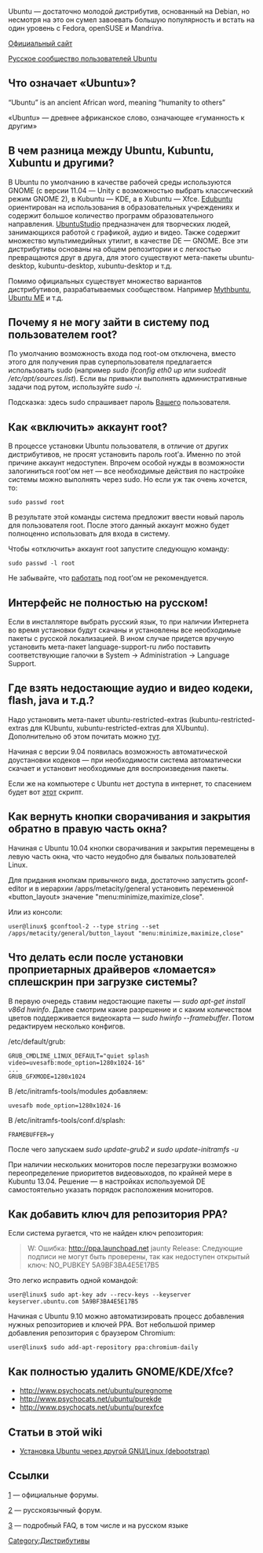 Ubuntu — достаточно молодой дистрибутив, основанный на Debian, но
несмотря на это он сумел завоевать большую популярность и встать
на один уровень с Fedora, openSUSE и Mandriva.

[Официальный сайт](http://ubuntu.com/)

[Русское сообщество пользователей Ubuntu](http://ubuntu.ru)

## Что означает «Ubuntu»?

“Ubuntu” is an ancient African word, meaning “humanity to others”

«Ubuntu» — древнее африканское слово, означающее «гуманность к другим»

## В чем разница между Ubuntu, Kubuntu, Xubuntu и другими?

В Ubuntu по умолчанию в качестве рабочей среды используются GNOME (с
версии 11.04 — Unity с возможностью выбрать классический режим GNOME
2), в Kubuntu — KDE, а в Xubuntu — Xfce.
[Edubuntu](http://www.edubuntu.org/) ориентирован на использования в
образовательных учреждениях и содержит большое количество программ
образовательного направления. [UbuntuStudio](http://ubuntustudio.org/)
предназначен для творческих людей, занимающихся работой с графикой,
аудио и видео. Также содержит множество мультимедийных утилит, в
качестве DE — GNOME. Все эти дистрибутивы основаны на общем
репозитории и с легкостью превращаются друг в друга, для этого
существуют мета-пакеты ubuntu-desktop, kubuntu-desktop, xubuntu-desktop
и т.д.

Помимо официальных существует множество вариантов дистрибутивов,
разрабатываемых сообществом. Например
[Mythbuntu](http://www.mythbuntu.org/), [Ubuntu
ME](http://www.ubuntume.com/) и т.д.

## Почему я не могу зайти в систему под пользователем root?

По умолчанию возможность входа под root-ом отключена, вместо этого для
получения прав суперпользователя предлагается использовать sudo
(например *sudo ifconfig eth0 up* или *sudoedit
/etc/apt/sources.list*). Если вы привыкли выполнять административные
задачи под рутом, используйте *sudo -i*.

Подсказка: здесь sudo спрашивает пароль <u>Вашего</u> пользователя.

## Как «включить» аккаунт root?

В процессе установки Ubuntu пользователя, в отличие от других
дистрибутивов, не просят установить пароль root’а. Именно по
этой причине аккаунт недоступен. Впрочем особой нужды в возможности
залогиниться root'ом нет — все необходимые действия по настройке
системы можно выполнять через sudo. Но если уж так очень хочется,
то:

    sudo passwd root

В результате этой команды система предложит ввести новый пароль для
пользователя root. После этого данный аккаунт можно будет
полноценно использовать для входа в систему.

Чтобы «отключить» аккаунт root запустите следующую команду:

    sudo passwd -l root

Не забывайте, что
[работать](http://www.linux.org.ru/wiki/en/General#.D0.9F.D0.BE.D1.87.D0.B5.D0.BC.D1.83_.D0.B2.D1.81.D0.B5_.D0.B3.D0.BE.D0.B2.D0.BE.D1.80.D1.8F.D1.82.2C_.D1.87.D1.82.D0.BE_.D0.BD.D0.B5.D0.BB.D1.8C.D0.B7.D1.8F_.D1.81.D0.B8.D0.B4.D0.B5.D1.82.D1.8C_.D0.BF.D0.BE.D0.B4_root%27.D0.BE.D0.BC.3F)
под root’ом не рекомендуется.

## Интерфейс не полностью на русском\!

Если в инсталляторе выбрать русский язык, то при наличии Интернета во
время установки будут скачаны и установлены все необходимые пакеты с
русской локализацией. В ином случае придется вручную установить
мета-пакет language-support-ru либо поставить соответствующие
галочки в System -\> Administration -\> Language Support.

## Где взять недостающие аудио и видео кодеки, flash, java и т.д.?

Надо установить мета-пакет ubuntu-restricted-extras
(kubuntu-restricted-extras для KUbuntu, xubuntu-restricted-extras для
XUbuntu). Дополнительно об этом почитать можно
[тут](https://help.ubuntu.com/community/RestrictedFormats).

Начиная с версии 9.04 появилась возможность автоматической доустановки
кодеков — при необходимости система автоматически скачает и установит
необходимые для воспроизведения пакеты.

Если же на компьютере с Ubuntu нет доступа в интернет, то спасением
будет вот
[этот](http://hacktolive.org/wiki/Ubuntu-restricted-extras_offline_installer)
скрипт.

## Как вернуть кнопки сворачивания и закрытия обратно в правую часть окна?

Начиная с Ubuntu 10.04 кнопки сворачивания и закрытия перемещены в левую
часть окна, что часто неудобно для бывалых пользователей Linux.

Для придания кнопкам привычного вида, достаточно запустить gconf-editor
и в иерархии /apps/metacity/general установить переменной
«button_layout» значение "menu:minimize,maximize,close".

Или из консоли:

    user@linux$ gconftool-2 --type string --set /apps/metacity/general/button_layout "menu:minimize,maximize,close"

## Что делать если после установки проприетарных драйверов «ломается» сплешскрин при загрузке системы?

В первую очередь ставим недостающие пакеты — <i>sudo apt-get install
v86d hwinfo</i>. Далее смотрим какие разрешение и с каким количеством
цветов поддерживается видеокарта — <i>sudo hwinfo --framebuffer</i>.
Потом редактируем несколько конфигов.

/etc/default/grub:

    GRUB_CMDLINE_LINUX_DEFAULT="quiet splash video=uvesafb:mode_option=1280x1024-16"
    ...
    GRUB_GFXMODE=1280х1024

В /etc/initramfs-tools/modules добавляем:

    uvesafb mode_option=1280x1024-16

В /etc/initramfs-tools/conf.d/splash:

    FRAMEBUFFER=y

После чего запускаем <i>sudo update-grub2</i> и <i>sudo update-initramfs
-u</i>

При наличии нескольких мониторов после перезагрузки возможно
переопределение приоритетов видеовыходов, по крайней мере в
Kubuntu 13.04. Решение — в настройках используемой DE самостоятельно
указать порядок расположения мониторов.

## Как добавить ключ для репозитория PPA?

Если система ругается, что не найден ключ репозитория:

> W: Ошибка: <http://ppa.launchpad.net> jaunty Release: Следующие
> подписи не могут быть проверены, так как недоступен открытый
> ключ: NO_PUBKEY 5A9BF3BA4E5E17B5

Это легко исправить одной командой:

    user@linux$ sudo apt-key adv --recv-keys --keyserver keyserver.ubuntu.com 5A9BF3BA4E5E17B5

Начиная с Ubuntu 9.10 можно автоматизировать процесс добавления нужных
репозиториев и ключей PPA. Вот небольшой пример добавления репозитория
с браузером Chromium:

    user@linux$ sudo add-apt-repository ppa:chromium-daily

## Как полностью удалить GNOME/KDE/Xfce?

  - <http://www.psychocats.net/ubuntu/puregnome>
  - <http://www.psychocats.net/ubuntu/purekde>
  - <http://www.psychocats.net/ubuntu/purexfce>

## Статьи в этой wiki

  - [Установка Ubuntu через другой GNU/Linux
    (debootstrap)](Установка_Ubuntu_через_другой_GNU_Linux_\(debootstrap\) "wikilink")

## Ссылки

[1](http://ubuntuforums.org) — официальные форумы.

[2](http://forum.ubuntu.ru) — русскоязычный форум.

[3](http://ubuntuguide.org) — подробный FAQ, в том числе и на русском
языке

[Category:Дистрибутивы](Category:Дистрибутивы "wikilink")